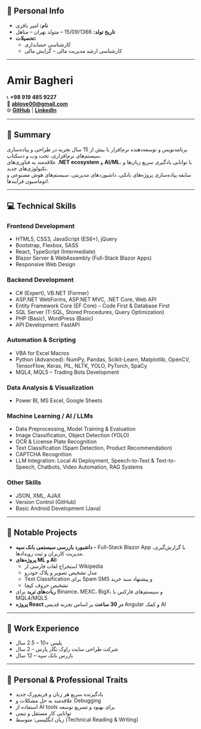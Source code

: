 

## 📌 Personal Info
- **نام:** امیر باقری  
- **تاریخ تولد:** 15/09/1366 – متولد تهران – متاهل  
- **تحصیلات:**  
  - کارشناسی حسابداری  
  - کارشناسی ارشد مدیریت مالی – گرایش مالی  

---

# Amir Bagheri

📞 **+98 919 485 9227**  
📧 **[ablove00@gmail.com](mailto:ablove00@gmail.com)**  
🌐 **[GitHub](https://github.com/ablove00)** | **[LinkedIn](https://www.linkedin.com/in/abstudio-amir-bagheri/)**  

---

## 📝 Summary
برنامه‌نویس و توسعه‌دهنده نرم‌افزار با بیش از 15 سال تجربه در طراحی و پیاده‌سازی سیستم‌های نرم‌افزاری، تحت وب و دسکتاپ.  
علاقه‌مند به فناوری‌های **.NET ecosystem** و **AI/ML**، با توانایی یادگیری سریع زبان‌ها و تکنولوژی‌های جدید.  
سابقه پیاده‌سازی پروژه‌های بانکی، داشبوردهای مدیریتی، سیستم‌های هوش مصنوعی و اتوماسیون فرآیندها.

---

## 💻 Technical Skills

### Frontend Development
- HTML5, CSS3, JavaScript (ES6+), jQuery
- Bootstrap, Flexbox, SASS
- React, TypeScript (Intermediate)
- Blazor Server & WebAssembly (Full-Stack Blazor Apps)
- Responsive Web Design

### Backend Development
- C# (Expert), VB.NET (Former)
- ASP.NET WebForms, ASP.NET MVC, .NET Core, Web API
- Entity Framework Core (EF Core) – Code First & Database First
- SQL Server (T-SQL, Stored Procedures, Query Optimization)
- PHP (Basic), WordPress (Basic)
- API Development: FastAPI

### Automation & Scripting
- VBA for Excel Macros
- Python (Advanced): NumPy, Pandas, Scikit-Learn, Matplotlib, OpenCV, TensorFlow, Keras, PIL, NLTK, YOLO, PyTorch, SpaCy
- MQL4, MQL5 – Trading Bots Development

### Data Analysis & Visualization
- Power BI, MS Excel, Google Sheets

### Machine Learning / AI / LLMs
- Data Preprocessing, Model Training & Evaluation
- Image Classification, Object Detection (YOLO)
- OCR & License Plate Recognition
- Text Classification (Spam Detection, Product Recommendation)
- CAPTCHA Recognition
- LLM Integration: Local AI Deployment, Speech-to-Text & Text-to-Speech, Chatbots, Video Automation, RAG Systems

### Other Skills
- JSON, XML, AJAX
- Version Control (GitHub)
- Basic Android Development (Java)

---

## 🚀 Notable Projects
- **داشبورد بازرسی سیستمی بانک سپه** – Full-Stack Blazor App با گزارش‌گیری، مدیریت کاربران و ثبت رویدادها.
- **پروژه‌های ML و AI:**
  - استخراج لغات فارسی از Wikipedia
  - مدل تشخیص تصویر و پلاک خودرو
  - Text Classification برای Spam SMS و پیشنهاد سبد خرید
  - تشخیص حروف کپچا
- **ربات‌های ترید** برای Binance، MEXC، BigX، و سیستم‌های فارکس با MQL4/MQL5
- **پروژه React در 30 ساعت** بر اساس تجربه قدیمی Angular و کمک AI

---

## 🏢 Work Experience
- پلیس +10 – 2.5 سال
- شرکت طراحی سایت راوک نگار پارس – 2 سال
- بازرس بانک سپه – 12 سال

---

## 🧩 Personal & Professional Traits
- یادگیرنده سریع هر زبان و فریم‌ورک جدید
- علاقه‌مند به حل مشکلات و Debugging
- استفاده از AI tools برای بهبود و تسریع توسعه
- توانایی کار مستقل و تیمی
- زبان انگلیسی: متوسط (Technical Reading & Writing)
